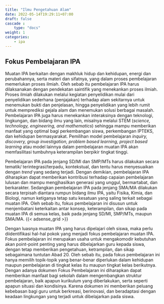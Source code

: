 ```yaml
---
title: "Ilmu Pengetahuan Alam"
date: 2022-05-14T19:29:11+07:00
draft: false
cascade :
    type: "docs"
weight: 1
categories:
    - ipa
---
```


## Fokus Pembelajaran IPA

Muatan IPA berkaitan dengan makhluk hidup dan kehidupan, energi dan perubahannya, serta materi dan sifatnya, yang dalam proses pembelajaran memerlukan proses ilmiah. Oleh sebab itu pembelajaran IPA harus dilaksanakan dengan pendekatan saintifik yang menekankan proses ilmiah. Proses ilmiah dilakukan melalui kegiatan penyelidikan mulai dari penyelidikan sederhana (penjajakan) terhadap alam sekitarnya untuk menemukan bukti dan penjelasan, hingga penyelidikan yang lebih rumit untuk memprediksi gejala alam dan menemukan solusi berbagai masalah. Pembelajaran IPA juga harus menekankan interaksinya dengan teknologi, lingkungan, dan bidang ilmu yang lain, misalnya melalui STEM (*science, technology, engineering, and mathematics*) sehingga mampu memberikan manfaat yang optimal bagi perkembangan siswa, perkembangan IPTEKS, dan kehidupan bermasyarakat. Pemilihan model pembelajaran *inquiry, discovery, group investigation, problem based learning, project based learning* atau model lainnya dalam pembelajaran muatan IPA akan memfasilitasi tumbuhnya keterampilan berpikir tingkat tinggi.

Pembelajaran IPA pada jenjang SD/MI dan SMP/MTs harus dilakukan secara tematik/ terintegrasi/terpadu, kontekstual, dan tentu harus menyesuaikan dengan *trend* yang sedang terjadi. Dengan demikian, pembelajaran IPA diharapkan dapat memberikan kontribusi terhadap capaian pembelajaran lulusan dan mampu mengjhasilkan generasi yang unggul, bermartabat, dan berkarakter. Sedangkan pembelajaran IPA pada jenjang SMA/MA dilakukan secara terpisah diantara rumpun bidang ilmu IPA, yaitu Fisika, Kimia, dan Biologi, namun ketiganya tetap satu kesatuan yang saling terkait sebagai muatan IPA. Oleh sebab itu, fokus pembelajaran ini disusun untuk menjembatani keterkaitan antar konsep, keterampilan, dan sikap pada muatan IPA di semua kelas, baik pada jenjang SD/MI, SMP/MTs, maupun SMA/MA.
{{< adsense_grid >}}

Dengan luasnya muatan IPA yang harus dipelajari oleh siswa, maka perlu diidentifikasi hal-hal pokok yang menjadi fokus pembelajaran muatan IPA. Fokus pembelajaran ini merupakan usaha untuk mengakomodir kebutuhan akan point-point penting yang harus dibelajarkan guru kepada siswa, dengan tetap memberikan pengetahuan, ketrampilan, dan sikap sebagaimana tuntutan Abad 20. Oleh sebab itu, pada fokus pembelajaran ini hanya memilih topik-topik yang benar-benar diperlukan dalam kehidupan maupun pembelajaran di tingkat kelas itu maupun tingkat kelas berikutnya. Dengan adanya dokumen Fokus Pembelajaran ini diharapkan dapat memberikan manfaat bagi sekolah dalam mengembangkan struktur pembelajaran, baik apapun kurikulum yang diberlakukan, serta seperti apapun situasi dan kondisinya. Karena dokumen ini memberikan peluang kebebasan bagi guru untuk berkreasi, berinovasi, dan beradaptasi dengan keadaan lingkungan yang terjadi untuk dibelajarkan pada siswa.
